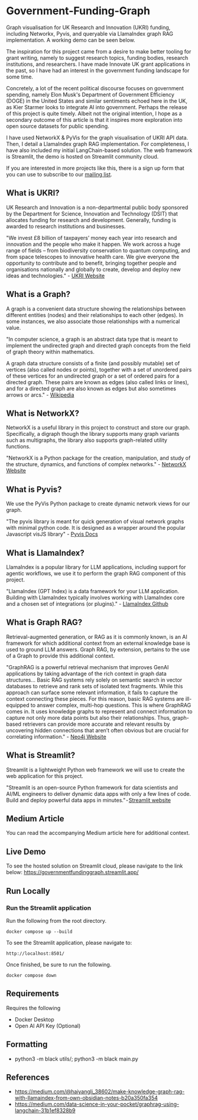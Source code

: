 # Government-Funding-Graph

Graph visualisation for UK Research and Innovation (UKRI) funding, including Networkx, Pyvis, and queryable via LlamaIndex graph RAG implementation. A working demo can be seen below. 

The inspiration for this project came from a desire to make better tooling for grant writing, namely to suggest research topics, funding bodies, research institutions, and researchers. I have made Innovate UK grant applications in the past, so I have had an interest in the government funding landscape for some time. 

Concretely, a lot of the recent political discourse focuses on government spending, namely Elon Musk's Department of Government Efficiency (DOGE) in the United States and similar sentiments echoed here in the UK, as Kier Starmer looks to integrate AI into government.
Perhaps the release of this project is quite timely. Albeit not the original intention, I hope as a secondary outcome of this article is that it inspires more exploration into open source datasets for public spending.

I have used NetworkX & PyVis for the graph visualisation of UKRI API data. Then, I detail a LlamaIndex graph RAG implementation. For completeness, I have also included my initial LangChain-based solution. The web framework is Streamlit, the demo is hosted on Streamlit community cloud.

If you are interested in more projects like this, there is a sign up form that you can use to subscribe to our [mailing list](https://docs.google.com/forms/d/e/1FAIpQLScMwyRLHUwc_qTqCPndJCudVQCn0zQl4upcHmqj26ZG5akl4g/viewform).


## What is UKRI?
UK Research and Innovation is a non-departmental public body sponsored by the Department for Science, Innovation and Technology (DSIT) that allocates funding for research and development. Generally, funding is awarded to research institutions and businesses.

"We invest £8 billion of taxpayers’ money each year into research and innovation and the people who make it happen. We work across a huge range of fields – from biodiversity conservation to quantum computing, and from space telescopes to innovative health care. We give everyone the opportunity to contribute and to benefit, bringing together people and organisations nationally and globally to create, develop and deploy new ideas and technologies." - [UKRI Website](https://www.ukri.org/)

## What is a Graph? 
A graph is a convenient data structure showing the relationships between different entities (nodes) and their relationships to each other (edges). In some instances, we also associate those relationships with a numerical value.

"In computer science, a graph is an abstract data type that is meant to implement the undirected graph and directed graph concepts from the field of graph theory within mathematics.

A graph data structure consists of a finite (and possibly mutable) set of vertices (also called nodes or points), together with a set of unordered pairs of these vertices for an undirected graph or a set of ordered pairs for a directed graph. These pairs are known as edges (also called links or lines), and for a directed graph are also known as edges but also sometimes arrows or arcs." - [Wikipedia](https://en.wikipedia.org/wiki/Graph_(abstract_data_type))


## What is NetworkX?
NetworkX is a useful library in this project to construct and store our graph. Specifically, a digraph though the library supports many graph variants such as multigraphs, the library also supports graph-related utility functions.

"NetworkX is a Python package for the creation, manipulation, and study of the structure, dynamics, and functions of complex networks." - [NetworkX Website](https://networkx.org/)

## What is Pyvis?
We use the PyVis Python package to create dynamic network views for our graph.

"The pyvis library is meant for quick generation of visual network graphs with minimal python code. It is designed as a wrapper around the popular Javascript visJS library" - [Pyvis Docs](https://pyvis.readthedocs.io/en/latest/tutorial.html)

## What is LlamaIndex?
LlamaIndex is a popular library for LLM applications, including support for agentic workflows, we use it to perform the graph RAG component of this project.

"LlamaIndex (GPT Index) is a data framework for your LLM application. Building with LlamaIndex typically involves working with LlamaIndex core and a chosen set of integrations (or plugins)." - [LlamaIndex Github](https://github.com/run-llama/llama_index)


## What is Graph RAG?
Retrieval-augmented generation, or RAG as it is commonly known, is an AI framework for which additional context from an external knowledge base is used to ground LLM answers. Graph RAG, by extension, pertains to the use of a Graph to provide this additional context.

"GraphRAG is a powerful retrieval mechanism that improves GenAI applications by taking advantage of the rich context in graph data structures... Basic RAG systems rely solely on semantic search in vector databases to retrieve and rank sets of isolated text fragments. While this approach can surface some relevant information, it fails to capture the context connecting these pieces. For this reason, basic RAG systems are ill-equipped to answer complex, multi-hop questions. This is where GraphRAG comes in. It uses knowledge graphs to represent and connect information to capture not only more data points but also their relationships. Thus, graph-based retrievers can provide more accurate and relevant results by uncovering hidden connections that aren’t often obvious but are crucial for correlating information." - [Neo4j Website](https://neo4j.com/blog/genai/what-is-graphrag/)

## What is Streamlit? 
Streamlit is a lightweight Python web framework we will use to create the web application for this project.

"Streamlit is an open-source Python framework for data scientists and AI/ML engineers to deliver dynamic data apps with only a few lines of code. Build and deploy powerful data apps in minutes." - [Streamlit website](https://docs.streamlit.io/)

## Medium Article  

You can read the accompanying Medium article here for additional context.  

## Live Demo  
To see the hosted solution on Streamlit cloud, please navigate to the link below:
https://governmentfundinggraph.streamlit.app/

## Run Locally  

### Run the Streamlit application  
Run the following from the root directory.  
```
docker compose up --build 
```
To see the Streamlit application, please navigate to:  
```
http://localhost:8501/
```
Once finished, be sure to run the following.
```
docker compose down
```

## Requirements  
Requires the following 
* Docker Desktop 
* Open AI API Key (Optional)

## Formatting
* python3 -m black utils/; python3 -m black main.py

## References 
* https://medium.com/@haiyangli_38602/make-knowledge-graph-rag-with-llamaindex-from-own-obsidian-notes-b20a350fa354
* https://medium.com/data-science-in-your-pocket/graphrag-using-langchain-31b1ef8328b9
